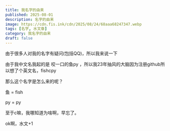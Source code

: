 ```yaml
---
title: 我名字的由来
published: 2025-08-01
description: 名字的由来
image: https://cdn.fis.ink/cdn/2025/08/24/68aaa68247347.webp
tags: [名字, 水文章]
category: 我名字的由来
draft: false
---
```

由于很多人对我的名字有疑问(包括QQ)，所以我来说一下

由于我中文名我起的是 咬一口的鱼py ，所以我23年抽风的大脑因为注册github所以想了个英文名，fishcpy

那么这个名字是怎么来的呢？

鱼 = fish

py = py

至于c嘛，我哪知道为啥啊，早忘了。

ok啊，水文+1